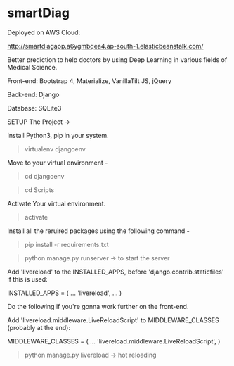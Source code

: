 # smartDiag

Deployed on AWS Cloud:

http://smartdiagapp.a6ygmbqea4.ap-south-1.elasticbeanstalk.com/

Better prediction to help doctors by using Deep Learning in various fields of Medical Science.

Front-end:
Bootstrap 4,
Materialize,
VanillaTilt JS,
jQuery

Back-end:
Django

Database:
SQLite3




SETUP The Project ->

Install Python3, pip in your system.

> virtualenv djangoenv

Move to your virtual environment - 
> cd djangoenv

> cd Scripts

Activate Your virtual environment.
> activate

Install all the reruired packages using the following command - 
> pip install -r requirements.txt

> python manage.py runserver  -> to start the server


Add 'livereload' to the INSTALLED_APPS, before 'django.contrib.staticfiles' if this is used:

INSTALLED_APPS = (
    ...
    'livereload',
    ...
)


Do the following if you're gonna work further on the front-end.

Add 'livereload.middleware.LiveReloadScript' to MIDDLEWARE_CLASSES (probably at the end):

MIDDLEWARE_CLASSES = (
    ...
    'livereload.middleware.LiveReloadScript',
)

> python manage.py livereload  -> hot reloading
